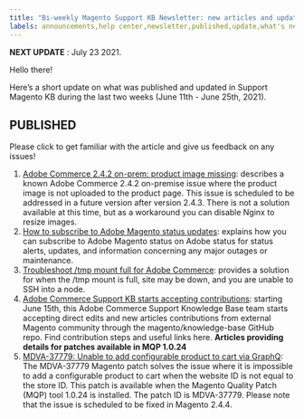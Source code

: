 ```yaml
---
title: "Bi-weekly Magento Support KB Newsletter: new articles and updates"
labels: announcements,help center,newsletter,published,update,what's new
---
```


 **NEXT UPDATE** : July 23 2021.

Hello there!

Here’s a short update on what was published and updated in Support Magento KB during the last two weeks (June 11th - June 25th, 2021).


## PUBLISHED

Please click to get familiar with the article and give us feedback on any issues!

1. [Adobe Commerce 2.4.2 on-prem: product image missing](https://support.magento.com/hc/en-us/articles/4403588722573): describes a known Adobe Commerce 2.4.2 on-premise issue where the product image is not uploaded to the product page. This issue is scheduled to be addressed in a future version after version 2.4.3. There is not a solution available at this time, but as a workaround you can disable Nginx to resize images.
1. [How to subscribe to Adobe Magento status updates](https://support.magento.com/hc/en-us/articles/4402858335373): explains how you can subscribe to Adobe Magento status on Adobe status for status alerts, updates, and information concerning any major outages or maintenance.
1. [Troubleshoot /tmp mount full for Adobe Commerce](https://support.magento.com/hc/en-us/articles/4403572246285): provides a solution for when the /tmp mount is full, site may be down, and you are unable to SSH into a node.
1. [Adobe Commerce Support KB starts accepting contributions](https://support.magento.com/hc/en-us/articles/4403109490317-Adobe-Commerce-Support-KB-starts-accepting-contributions): starting June 15th, this Adobe Commerce Support Knowledge Base team starts accepting direct edits and new articles contributions from external Magento community through the magento/knowledge-base GitHub repo. Find contribution steps and useful links here.
    **Articles providing details for patches available in MQP 1.0.24**
1. [MDVA-37779: Unable to add configurable product to cart via GraphQ](https://support.magento.com/hc/en-us/articles/4402612980493): The MDVA-37779 Magento patch solves the issue where it is impossible to add a configurable product to cart when the website ID is not equal to the store ID. This patch is available when the Magento Quality Patch (MQP) tool 1.0.24 is installed. The patch ID is MDVA-37779. Please note that the issue is scheduled to be fixed in Magento 2.4.4. 
